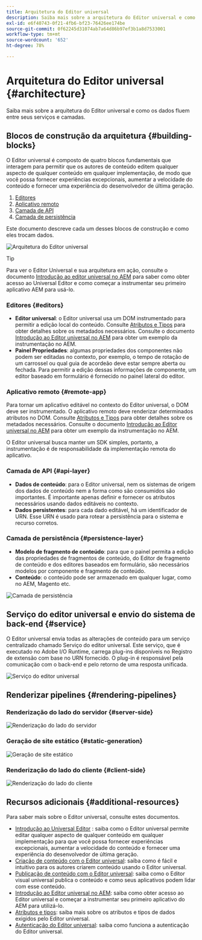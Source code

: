 ```yaml
---
title: Arquitetura do Editor universal
description: Saiba mais sobre a arquitetura do Editor universal e como os dados fluem entre seus serviços e camadas.
exl-id: e6f40743-0f21-4fb6-bf23-76426ee174be
source-git-commit: 0f62245d31074ab7a64d86b97ef3b1a8d7533001
workflow-type: tm+mt
source-wordcount: '652'
ht-degree: 78%

---
```



# Arquitetura do Editor universal {#architecture}

Saiba mais sobre a arquitetura do Editor universal e como os dados fluem entre seus serviços e camadas.

## Blocos de construção da arquitetura {#building-blocks}

O Editor universal é composto de quatro blocos fundamentais que interagem para permitir que os autores de conteúdo editem qualquer aspecto de qualquer conteúdo em qualquer implementação, de modo que você possa fornecer experiências excepcionais, aumentar a velocidade do conteúdo e fornecer uma experiência do desenvolvedor de última geração.

1. [Editores](#editors)
1. [Aplicativo remoto](#remote-app)
1. [Camada de API](#api-layer)
1. [Camada de persistência](#persistence-layer)

Este documento descreve cada um desses blocos de construção e como eles trocam dados.

![Arquitetura do Editor universal](assets/architecture.png)

>[!TIP]
>
>Para ver o Editor Universal e sua arquitetura em ação, consulte o documento [Introdução ao editor universal no AEM](getting-started.md) para saber como obter acesso ao Universal Editor e como começar a instrumentar seu primeiro aplicativo AEM para usá-lo.

### Editores {#editors}

* **Editor universal**: o Editor universal usa um DOM instrumentado para permitir a edição local do conteúdo. Consulte [Atributos e Tipos](attributes-types.md) para obter detalhes sobre os metadados necessários. Consulte o documento [Introdução ao Editor universal no AEM](getting-started.md) para obter um exemplo da instrumentação no AEM.
* **Painel Propriedades**: algumas propriedades dos componentes não podem ser editadas no contexto, por exemplo, o tempo de rotação de um carrossel ou qual guia de acordeão deve estar sempre aberta ou fechada. Para permitir a edição dessas informações de componente, um editor baseado em formulário é fornecido no painel lateral do editor.

### Aplicativo remoto {#remote-app}

Para tornar um aplicativo editável no contexto do Editor universal, o DOM deve ser instrumentado. O aplicativo remoto deve renderizar determinados atributos no DOM. Consulte [Atributos e Tipos](attributes-types.md) para obter detalhes sobre os metadados necessários. Consulte o documento [Introdução ao Editor universal no AEM](getting-started.md) para obter um exemplo da instrumentação no AEM.

O Editor universal busca manter um SDK simples, portanto, a instrumentação é de responsabilidade da implementação remota do aplicativo.

### Camada de API {#api-layer}

* **Dados de conteúdo**: para o Editor universal, nem os sistemas de origem dos dados de conteúdo nem a forma como são consumidos são importantes. É importante apenas definir e fornecer os atributos necessários usando dados editáveis no contexto.
* **Dados persistentes**: para cada dado editável, há um identificador de URN. Esse URN é usado para rotear a persistência para o sistema e recurso corretos.

### Camada de persistência {#persistence-layer}

* **Modelo de fragmento de conteúdo**: para que o painel permita a edição das propriedades de fragmentos de conteúdo, do Editor de fragmento de conteúdo e dos editores baseados em formulário, são necessários modelos por componente e fragmento de conteúdo.
* **Conteúdo**: o conteúdo pode ser armazenado em qualquer lugar, como no AEM, Magento etc.

![Camada de persistência](assets/persistence-layer.png)

## Serviço do editor universal e envio do sistema de back-end {#service}

O Editor universal envia todas as alterações de conteúdo para um serviço centralizado chamado Serviço do editor universal. Este serviço, que é executado no Adobe I/O Runtime, carrega plug-ins disponíveis no Registro de extensão com base no URN fornecido. O plug-in é responsável pela comunicação com o back-end e pelo retorno de uma resposta unificada.

![Serviço do editor universal](assets/universal-editor-service.png)

## Renderizar pipelines {#rendering-pipelines}

### Renderização do lado do servidor {#server-side}

![Renderização do lado do servidor](assets/server-side.png)

### Geração de site estático {#static-generation}

![Geração de site estático](assets/static-generation.png)

### Renderização do lado do cliente {#client-side}

![Renderização do lado do cliente](assets/client-side.png)

## Recursos adicionais {#additional-resources}

Para saber mais sobre o Editor universal, consulte estes documentos.

* [Introdução ao Universal Editor](introduction.md) : saiba como o Editor universal permite editar qualquer aspecto de qualquer conteúdo em qualquer implementação para que você possa fornecer experiências excepcionais, aumentar a velocidade do conteúdo e fornecer uma experiência do desenvolvedor de última geração.
* [Criação de conteúdo com o Editor universal](authoring.md): saiba como é fácil e intuitivo para os autores criarem conteúdo usando o Editor universal.
* [Publicação de conteúdo com o Editor universal](publishing.md): saiba como o Editor visual universal publica o conteúdo e como seus aplicativos podem lidar com esse conteúdo.
* [Introdução ao Editor universal no AEM](getting-started.md): saiba como obter acesso ao Editor universal e começar a instrumentar seu primeiro aplicativo do AEM para utilizá-lo.
* [Atributos e tipos](attributes-types.md): saiba mais sobre os atributos e tipos de dados exigidos pelo Editor universal.
* [Autenticação do Editor universal](authentication.md): saiba como funciona a autenticação do Editor universal.
